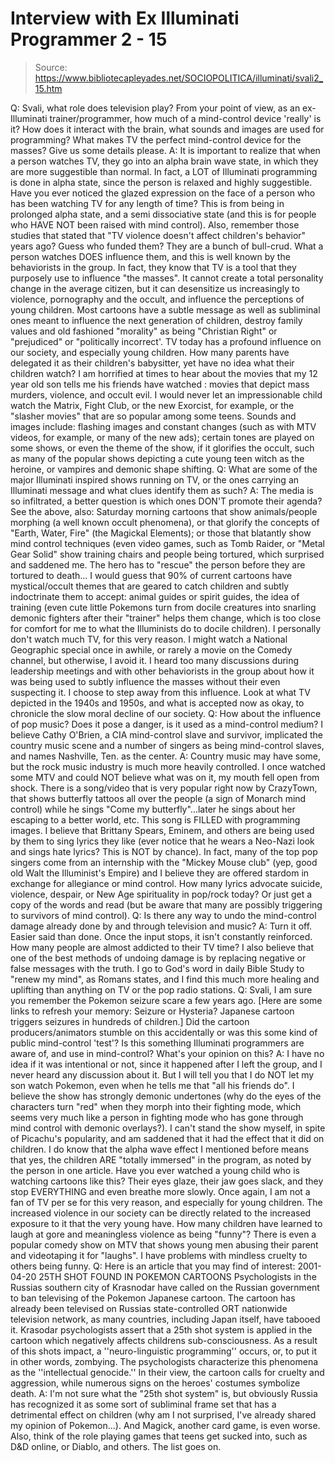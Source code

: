 # Interview with Ex Illuminati Programmer 2 - 15

> Source: https://www.bibliotecapleyades.net/SOCIOPOLITICA/illuminati/svali2_15.htm

Q: Svali, what role does television play? From your point of view,
as an ex-Illuminati trainer/programmer, how much of a mind-control
device 'really' is it? How does it interact with the brain, what
sounds and images are used for programming? What makes TV the
perfect mind-control device for the masses? Give us some details
please.
A: It is important to realize that when a person watches
TV,
they go into an alpha brain wave state, in which they are more
suggestible than normal. In fact, a LOT of Illuminati programming is
done in alpha state, since the person is relaxed and highly
suggestible. Have you ever noticed the glazed expression on the face
of a person who has been watching TV for any length of time? This is
from being in prolonged alpha state, and a semi dissociative state
(and this is for people who HAVE NOT been raised with mind control).
Also, remember those studies that stated that "TV violence doesn't
affect children's behavior" years ago? Guess who funded them? They
are a bunch of bull-crud. What a person watches DOES influence them,
and this is well known by the behaviorists in the group. In fact,
they know that TV is a tool that they purposely use to influence
"the masses". It cannot create a total personality change in the
average citizen, but it can desensitize us increasingly to violence,
pornography and the occult, and influence the perceptions of young
children.
Most cartoons have a subtle message as well as subliminal ones meant
to influence the next generation of children, destroy family values
and old fashioned "morality" as being "Christian Right" or
"prejudiced" or "politically incorrect'. TV today has a profound
influence on our society, and especially young children. How many
parents have delegated it as their children's babysitter, yet have
no idea what their children watch?
I am horrified at times to hear about the movies that my 12 year old
son tells me his friends have watched : movies that depict mass
murders, violence, and occult evil. I would never let an
impressionable child watch the Matrix, Fight Club, or the new
Exorcist, for example, or the "slasher movies" that are so popular
among some teens.
Sounds and images include: flashing images and constant changes
(such as with MTV videos, for example, or many of the new ads);
certain tones are played on some shows, or even the theme of the
show, if it glorifies the occult, such as many of the popular shows
depicting a cute young teen witch as the heroine, or vampires and
demonic shape shifting.
Q: What are some of the major Illuminati inspired shows running on
TV, or the ones carrying an Illuminati message and what clues
identify them as such?
A: The media is so infiltrated, a better question is which ones
DON'T promote their agenda? See the above, also: Saturday morning
cartoons that show animals/people morphing (a well known occult
phenomena), or that glorify the concepts of "Earth, Water, Fire"
(the Magickal Elements); or those that blatantly show mind control
techniques (even video games, such as Tomb Raider, or "Metal Gear
Solid" show training chairs and people being tortured, which
surprised and saddened me. The hero has to "rescue" the person
before they are tortured to death...
I would guess that 90% of current cartoons have mystical/occult
themes that are geared to catch children and subtly indoctrinate
them to accept: animal guides or spirit guides, the idea of training
(even cute little Pokemons turn from docile creatures into snarling
demonic fighters after their "trainer" helps them change, which is
too close for comfort for me to what the Illuminists do to docile
children).
I personally don't watch much TV, for this very reason. I might
watch a National Geographic special once in awhile, or rarely a
movie on the Comedy channel, but otherwise, I avoid it. I heard too
many discussions during leadership meetings and with other
behaviorists in the group about how it was being used to subtly
influence the masses without their even suspecting it. I choose to
step away from this influence. Look at what TV depicted in the 1940s
and 1950s, and what is accepted now as okay, to chronicle the slow
moral decline of our society.
Q: How about the influence of
pop music? Does it pose a danger, is
it used as a mind-control medium? I believe Cathy O'Brien, a
CIA
mind-control slave and survivor, implicated the country music scene
and a number of singers as being mind-control slaves, and names
Nashville, Ten. as the center.
A: Country music may have some, but the rock music industry is
much more heavily controlled. I once watched some MTV and could NOT
believe what was on it, my mouth fell open from shock. There is a
song/video that is very popular right now by CrazyTown, that shows
butterfly tattoos all over the people (a sign of Monarch mind
control) while he sings "Come my butterfly"...later he sings about
her escaping to a better world, etc.
This song is FILLED with programming images. I believe that
Brittany
Spears, Eminem, and others are being used by them to sing lyrics
they like (ever notice that he wears a Neo-Nazi look and sings hate
lyrics? This is NOT by chance). In fact, many of the top pop singers
come from an internship with the "Mickey Mouse club" (yep, good old
Walt the Illuminist's Empire) and I believe they are offered stardom
in exchange for allegiance or mind control.
How many lyrics advocate suicide, violence, despair, or New Age
spirituality in pop/rock today? Or just get a copy of the words and
read (but be aware that many are possibly triggering to survivors of
mind control).
Q: Is there any way to undo the mind-control damage already done by
and through television and music?
A: Turn it off. Easier said than done. Once the input stops, it
isn't constantly reinforced. How many people are almost addicted to
their TV time? I also believe that one of the best methods of
undoing damage is by replacing negative or false messages with the
truth. I go to God's word in daily Bible Study to "renew my mind",
as Romans states, and I find this much more healing and uplifting
than anything on TV or the pop radio stations.
Q: Svali, I am sure you remember the Pokemon seizure scare a few
years ago. [Here are some links to refresh your memory:
Seizure or Hysteria? Japanese cartoon triggers seizures in hundreds
of children.]
Did the cartoon producers/animators stumble on this accidentally or
was this some kind of public mind-control 'test'? Is this something
Illuminati programmers are aware of, and use in mind-control? What's
your opinion on this?
A: I have no idea if it was intentional or not, since it
happened after I left the group, and I never heard any discussion
about it. But I will tell you that I do NOT let my son watch Pokemon,
even when he tells me that "all his friends do". I believe the show
has strongly demonic undertones (why do the eyes of the characters
turn "red" when they morph into their fighting mode, which seems
very much like a person in fighting mode who has gone through mind
control with demonic overlays?).
I can't stand the show myself, in spite of
Picachu's popularity, and
am saddened that it had the effect that it did on children. I do
know that the alpha wave effect I mentioned before means that yes,
the children ARE "totally immersed" in the program, as noted by the
person in one article.
Have you ever watched a young child who is watching cartoons like
this? Their eyes glaze, their jaw goes slack, and they stop
EVERYTHING and even breathe more slowly. Once again, I am not a fan
of TV per se for this very reason, and especially for young
children. The increased violence in our society can be directly
related to the increased exposure to it that the very young have.
How many children have learned to laugh at gore and meaningless
violence as being "funny"? There is even a popular comedy show on
MTV that shows young men abusing their parent and videotaping it for
"laughs". I have problems with mindless cruelty to others being
funny.
Q: Here is an article that you may find of interest:
2001-04-20
25TH SHOT FOUND IN POKEMON CARTOONS
Psychologists in the Russias southern city of Krasnodar have called
on the Russian government to ban televising of the Pokemon Japanese
cartoon. The cartoon has already been televised on Russias
state-controlled ORT nationwide television network, as many
countries, including Japan itself, have tabooed it.
Krasodar
psychologists assert that a 25th shot system is applied in the
cartoon which negatively affects childrens sub-consciousness. As a
result of this shots impact, a ''neuro-linguistic programming''
occurs, or, to put it in other words, zombying.
The psychologists
characterize this phenomena as the ''intellectual genocide.'' In
their view, the cartoon calls for cruelty and aggression, while
numerous signs on the heroes' costumes symbolize death.
A: I'm not sure what the "25th shot system" is, but obviously
Russia has recognized it as some sort of subliminal frame set that
has a detrimental effect on children (why am I not surprised, I've
already shared my opinion of Pokemon...). And Magick, another card
game, is even worse. Also, think of the role playing games that
teens get sucked into, such as D&D online, or Diablo, and others.
The list goes on.
